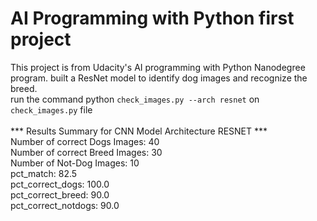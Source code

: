 # AI Programming with Python first project
This project is from Udacity's AI programming with Python Nanodegree program. built a ResNet model to identify dog images and recognize the breed. <br/>
run the command python ``` check_images.py --arch resnet ``` on ``` check_images.py ``` file <br /> <br />
*** Results Summary for CNN Model Architecture RESNET *** <br />
Number of correct Dogs Images:  40 <br />
Number of correct Breed Images:  30 <br />
Number of Not-Dog Images:  10 <br />
pct_match: 82.5 <br />
pct_correct_dogs: 100.0 <br />
pct_correct_breed: 90.0 <br/>
pct_correct_notdogs: 90.0 <br/>

